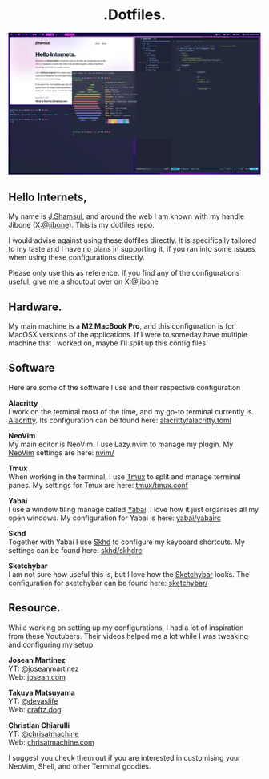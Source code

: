 <h1 align="center">.Dotfiles.</h1>

<p align="center">
    <img alt="Screenshot" src="images/Screenshot.png" />
</p>

## Hello Internets,

My name is [J.Shamsul](https://jshamsul.com), and around the web I am known with my handle Jibone (X:[@jibone](https://twitter.com/jibone)). This is my dotfiles repo.

I would advise against using these dotfiles directly. It is specifically tailored to my taste and I have no plans in supporting it, if you ran into some issues when using these configurations directly.

Please only use this as reference. If you find any of the configurations useful, give me a shoutout over on X:@jibone

## Hardware.

My main machine is a **M2 MacBook Pro**, and this configuration is for MacOSX versions of the applications. If I were to someday have multiple machine that I worked on, maybe I’ll split up this config files.

## Software

Here are some of the software I use and their respective configuration

**Alacritty**  
I work on the terminal most of the time, and my go-to terminal currently is [Alacritty](https://alacritty.org). Its configuration can be found here: [alacritty/alacritty.toml](https://github.com/jibone/dotfiles/blob/master/alacritty/alacritty.toml)

**NeoVim**  
My main editor is NeoVim. I use Lazy.nvim to manage my plugin. My [NeoVim](https://neovim.io) settings are here: [nvim/](https://github.com/jibone/dotfiles/tree/master/nvim)

**Tmux**  
When working in the terminal, I use [Tmux](https://github.com/tmux/tmux/wiki) to split and manage terminal panes. My settings for Tmux are here: [tmux/tmux.conf](https://github.com/jibone/dotfiles/blob/master/tmux/tmux.conf)

**Yabai**  
I use a window tiling manage called [Yabai](https://github.com/koekeishiya/yabai). I love how it just organises all my open windows. My configuration for Yabai is here: [yabai/yabairc](https://github.com/jibone/dotfiles/blob/master/yabai/yabairc)

**Skhd**  
Together with Yabai I use [Skhd](https://github.com/koekeishiya/yabai) to configure my keyboard shortcuts. My settings can be found here: [skhd/skhdrc](https://github.com/jibone/dotfiles/blob/master/skhd/skhdrc)

**Sketchybar**  
I am not sure how useful this is, but I love how the [Sketchybar](https://felixkratz.github.io/SketchyBar/) looks. The configuration for sketchybar can be found here: [sketchybar/](https://github.com/jibone/dotfiles/tree/master/sketchybar)

## Resource.

While working on setting up my configurations, I had a lot of inspiration from these Youtubers. Their videos helped me a lot while I was tweaking and configuring my setup.

**Josean Martinez**  
YT: [@joseanmartinez](https://www.youtube.com/@joseanmartinez)  
Web: [josean.com](https://www.josean.com)

**Takuya Matsuyama**  
YT: [@devaslife](https://www.youtube.com/@devaslife)  
Web: [craftz.dog](https://www.craftz.dog)

**Christian Chiarulli**  
YT: [@chrisatmachine](https://www.youtube.com/@chrisatmachine)  
Web: [chrisatmachine.com](https://www.chrisatmachine.com)

I suggest you check them out if you are interested in customising your NeoVim, Shell, and other Terminal goodies.
